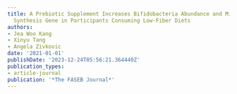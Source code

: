 ```yaml
---
title: A Prebiotic Supplement Increases Bifidobacteria Abundance and Microbial Acetate
  Synthesis Gene in Participants Consuming Low-Fiber Diets
authors:
- Jea Woo Kang
- Xinyu Tang
- Angela Zivkovic
date: '2021-01-01'
publishDate: '2023-12-24T05:56:21.364440Z'
publication_types:
- article-journal
publication: '*The FASEB Journal*'
---
```

